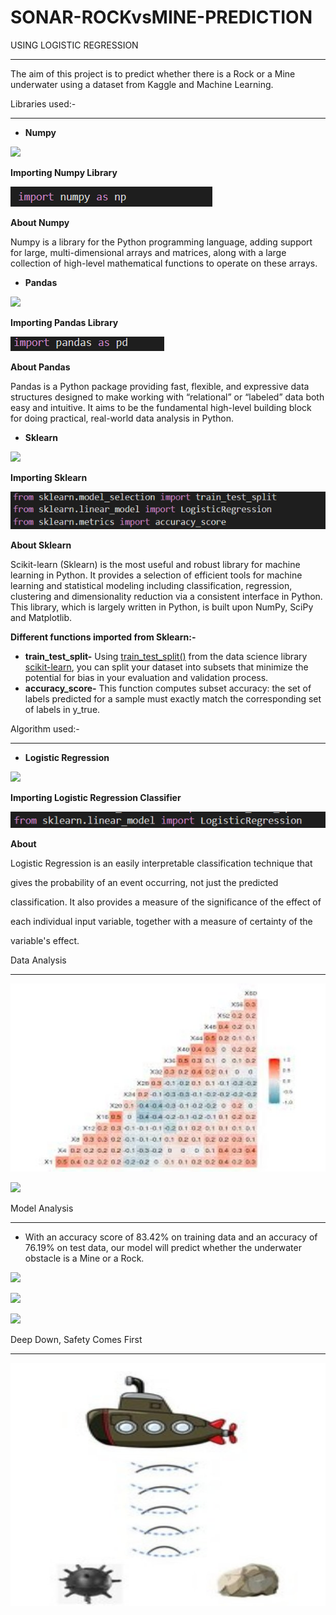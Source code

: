 # SONAR-ROCKvsMINE-PREDICTION
USING LOGISTIC REGRESSION


-----
The aim of this project is to predict whether there is a Rock or a Mine underwater using a dataset from Kaggle and Machine Learning.

Libraries used:-

-----
- **Numpy**

![](Aspose.Words.2ed7dae2-22c2-40c1-bb3a-c6cc765644a5.001.png)

**Importing Numpy Library**

![](Aspose.Words.2ed7dae2-22c2-40c1-bb3a-c6cc765644a5.002.png)

**About Numpy**

Numpy is a library for the Python programming language, adding support for large, multi-dimensional arrays and matrices, along with a large collection of high-level mathematical functions to operate on these arrays.

- **Pandas**

![](Aspose.Words.2ed7dae2-22c2-40c1-bb3a-c6cc765644a5.003.png)

**Importing Pandas Library**

![](Aspose.Words.2ed7dae2-22c2-40c1-bb3a-c6cc765644a5.004.png)

**About Pandas**

Pandas is a Python package providing fast, flexible, and expressive data structures designed to make working with “relational” or “labeled” data both easy and intuitive. It aims to be the fundamental high-level building block for doing practical, real-world data analysis in Python.

- **Sklearn**

![](Aspose.Words.2ed7dae2-22c2-40c1-bb3a-c6cc765644a5.005.png)

**Importing Sklearn**

![](Aspose.Words.2ed7dae2-22c2-40c1-bb3a-c6cc765644a5.006.png)

**About Sklearn**

Scikit-learn (Sklearn) is the most useful and robust library for machine learning in Python. It provides a selection of efficient tools for machine learning and statistical modeling including classification, regression, clustering and dimensionality reduction via a consistent interface in Python. This library, which is largely written in Python, is built upon NumPy, SciPy and Matplotlib.

**Different functions imported from Sklearn:-**

- **train\_test\_split-** Using [train_test_split()](https://scikit-learn.org/stable/modules/generated/sklearn.model_selection.train_test_split.html) from the data science library [scikit-learn](https://scikit-learn.org/stable/index.html), you can split your dataset into subsets that minimize the potential for bias in your evaluation and validation process.
- **accuracy\_score-** This function computes subset accuracy: the set of labels predicted for a sample must exactly match the corresponding set of labels in y\_true.

Algorithm used:-

-----
- **Logistic Regression**

![](Aspose.Words.2ed7dae2-22c2-40c1-bb3a-c6cc765644a5.007.png)

**Importing Logistic Regression Classifier**

![](Aspose.Words.2ed7dae2-22c2-40c1-bb3a-c6cc765644a5.008.png)

**About**

Logistic Regression is an easily interpretable classification technique that

gives the probability of an event occurring, not just the predicted

classification. It also provides a measure of the significance of the effect of

each individual input variable, together with a measure of certainty of the

variable's effect.

Data Analysis

-----
![](Aspose.Words.2ed7dae2-22c2-40c1-bb3a-c6cc765644a5.009.jpeg)

![](Aspose.Words.2ed7dae2-22c2-40c1-bb3a-c6cc765644a5.010.png)

Model Analysis

-----
- With an accuracy score of 83.42% on training data and an accuracy of 76.19% on test data, our model will predict whether the underwater obstacle is a Mine or a Rock.

![](Aspose.Words.2ed7dae2-22c2-40c1-bb3a-c6cc765644a5.011.png)

![](Aspose.Words.2ed7dae2-22c2-40c1-bb3a-c6cc765644a5.012.png)

![](Aspose.Words.2ed7dae2-22c2-40c1-bb3a-c6cc765644a5.013.png)

Deep Down, Safety Comes First

-----
![](Aspose.Words.2ed7dae2-22c2-40c1-bb3a-c6cc765644a5.014.jpeg)

